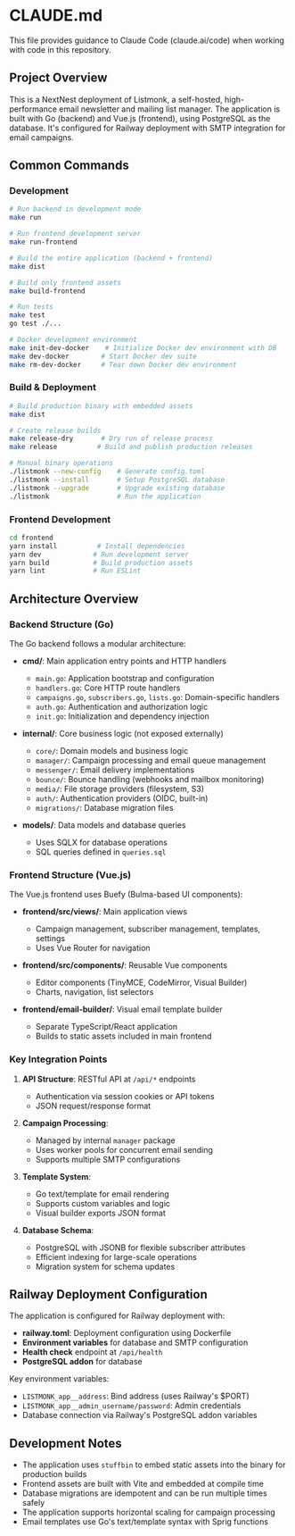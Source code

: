 # CLAUDE.md

This file provides guidance to Claude Code (claude.ai/code) when working with code in this repository.

## Project Overview

This is a NextNest deployment of Listmonk, a self-hosted, high-performance email newsletter and mailing list manager. The application is built with Go (backend) and Vue.js (frontend), using PostgreSQL as the database. It's configured for Railway deployment with SMTP integration for email campaigns.

## Common Commands

### Development

```bash
# Run backend in development mode
make run

# Run frontend development server
make run-frontend

# Build the entire application (backend + frontend)
make dist

# Build only frontend assets
make build-frontend

# Run tests
make test
go test ./...

# Docker development environment
make init-dev-docker    # Initialize Docker dev environment with DB
make dev-docker        # Start Docker dev suite
make rm-dev-docker     # Tear down Docker dev environment
```

### Build & Deployment

```bash
# Build production binary with embedded assets
make dist

# Create release builds
make release-dry       # Dry run of release process
make release          # Build and publish production releases

# Manual binary operations
./listmonk --new-config    # Generate config.toml
./listmonk --install       # Setup PostgreSQL database
./listmonk --upgrade       # Upgrade existing database
./listmonk                 # Run the application
```

### Frontend Development

```bash
cd frontend
yarn install          # Install dependencies
yarn dev             # Run development server
yarn build           # Build production assets
yarn lint            # Run ESLint
```

## Architecture Overview

### Backend Structure (Go)

The Go backend follows a modular architecture:

- **cmd/**: Main application entry points and HTTP handlers
  - `main.go`: Application bootstrap and configuration
  - `handlers.go`: Core HTTP route handlers
  - `campaigns.go`, `subscribers.go`, `lists.go`: Domain-specific handlers
  - `auth.go`: Authentication and authorization logic
  - `init.go`: Initialization and dependency injection

- **internal/**: Core business logic (not exposed externally)
  - `core/`: Domain models and business logic
  - `manager/`: Campaign processing and email queue management
  - `messenger/`: Email delivery implementations
  - `bounce/`: Bounce handling (webhooks and mailbox monitoring)
  - `media/`: File storage providers (filesystem, S3)
  - `auth/`: Authentication providers (OIDC, built-in)
  - `migrations/`: Database migration files

- **models/**: Data models and database queries
  - Uses SQLX for database operations
  - SQL queries defined in `queries.sql`

### Frontend Structure (Vue.js)

The Vue.js frontend uses Buefy (Bulma-based UI components):

- **frontend/src/views/**: Main application views
  - Campaign management, subscriber management, templates, settings
  - Uses Vue Router for navigation

- **frontend/src/components/**: Reusable Vue components
  - Editor components (TinyMCE, CodeMirror, Visual Builder)
  - Charts, navigation, list selectors

- **frontend/email-builder/**: Visual email template builder
  - Separate TypeScript/React application
  - Builds to static assets included in main frontend

### Key Integration Points

1. **API Structure**: RESTful API at `/api/*` endpoints
   - Authentication via session cookies or API tokens
   - JSON request/response format

2. **Campaign Processing**: 
   - Managed by internal `manager` package
   - Uses worker pools for concurrent email sending
   - Supports multiple SMTP configurations

3. **Template System**:
   - Go text/template for email rendering
   - Supports custom variables and logic
   - Visual builder exports JSON format

4. **Database Schema**:
   - PostgreSQL with JSONB for flexible subscriber attributes
   - Efficient indexing for large-scale operations
   - Migration system for schema updates

## Railway Deployment Configuration

The application is configured for Railway deployment with:

- **railway.toml**: Deployment configuration using Dockerfile
- **Environment variables** for database and SMTP configuration
- **Health check** endpoint at `/api/health`
- **PostgreSQL addon** for database

Key environment variables:
- `LISTMONK_app__address`: Bind address (uses Railway's $PORT)
- `LISTMONK_app__admin_username/password`: Admin credentials
- Database connection via Railway's PostgreSQL addon variables

## Development Notes

- The application uses `stuffbin` to embed static assets into the binary for production builds
- Frontend assets are built with Vite and embedded at compile time
- Database migrations are idempotent and can be run multiple times safely
- The application supports horizontal scaling for campaign processing
- Email templates use Go's text/template syntax with Sprig functions